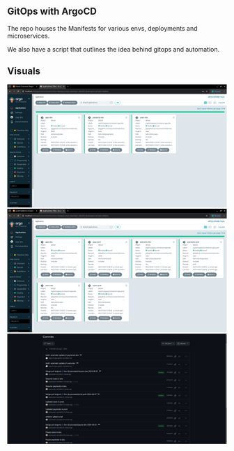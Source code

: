 ## GitOps with ArgoCD
The repo houses the Manifests for various envs, deployments and microservices.

We also have a script that outlines the idea behind gitops and automation.

## Visuals
 <img src="https://github.com/brysonwaisi/automate-deployment-with-argocd/blob/main/assets/Screenshot%20from%202024-08-07%2012-33-39.png" />

 <img src="https://github.com/brysonwaisi/automate-deployment-with-argocd/blob/main/assets/Screenshot%20from%202024-08-07%2012-39-39.png" />

 <img src="https://github.com/brysonwaisi/automate-deployment-with-argocd/blob/main/assets/Screenshot%20from%202024-08-07%2013-35-12.png" />